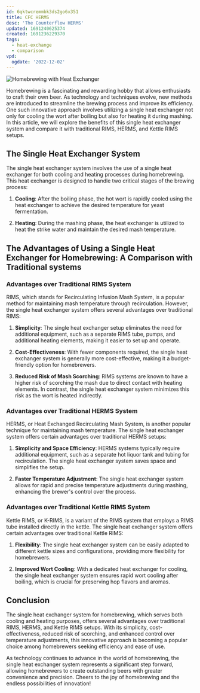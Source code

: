 ```yaml
---
id: 6qktwcremmbk3ds2go6x351
title: CFC HERMS
desc: 'The Counterflow HERMS'
updated: 1691240625374
created: 1691236229370
tags:
  - heat-exchange
  - comparison
vpd:
  ogdate: '2022-12-02'
---
```

![Homebrewing with Heat Exchanger](/assets/cfc-herms-mash-step.png)

Homebrewing is a fascinating and rewarding hobby that allows enthusiasts to craft their own beer. As technology and techniques evolve, new methods are introduced to streamline the brewing process and improve its efficiency. One such innovative approach involves utilizing a single heat exchanger not only for cooling the wort after boiling but also for heating it during mashing. In this article, we will explore the benefits of this single heat exchanger system and compare it with traditional RIMS, HERMS, and Kettle RIMS setups.

## The Single Heat Exchanger System

The single heat exchanger system involves the use of a single heat exchanger for both cooling and heating processes during homebrewing. This heat exchanger is designed to handle two critical stages of the brewing process:

1. **Cooling**: After the boiling phase, the hot wort is rapidly cooled using the heat exchanger to achieve the desired temperature for yeast fermentation.

2. **Heating**: During the mashing phase, the heat exchanger is utilized to heat the strike water and maintain the desired mash temperature.

## The Advantages of Using a Single Heat Exchanger for Homebrewing: A Comparison with Traditional systems

### Advantages over Traditional RIMS System

RIMS, which stands for Recirculating Infusion Mash System, is a popular method for maintaining mash temperature through recirculation. However, the single heat exchanger system offers several advantages over traditional RIMS:

1. **Simplicity**: The single heat exchanger setup eliminates the need for additional equipment, such as a separate RIMS tube, pumps, and additional heating elements, making it easier to set up and operate.

2. **Cost-Effectiveness**: With fewer components required, the single heat exchanger system is generally more cost-effective, making it a budget-friendly option for homebrewers.

3. **Reduced Risk of Mash Scorching**: RIMS systems are known to have a higher risk of scorching the mash due to direct contact with heating elements. In contrast, the single heat exchanger system minimizes this risk as the wort is heated indirectly.

### Advantages over Traditional HERMS System

HERMS, or Heat Exchanged Recirculating Mash System, is another popular technique for maintaining mash temperature. The single heat exchanger system offers certain advantages over traditional HERMS setups:

1. **Simplicity and Space Efficiency**: HERMS systems typically require additional equipment, such as a separate hot liquor tank and tubing for recirculation. The single heat exchanger system saves space and simplifies the setup.

2. **Faster Temperature Adjustment**: The single heat exchanger system allows for rapid and precise temperature adjustments during mashing, enhancing the brewer's control over the process.

### Advantages over Traditional Kettle RIMS System

Kettle RIMS, or K-RIMS, is a variant of the RIMS system that employs a RIMS tube installed directly in the kettle. The single heat exchanger system offers certain advantages over traditional Kettle RIMS:

1. **Flexibility**: The single heat exchanger system can be easily adapted to different kettle sizes and configurations, providing more flexibility for homebrewers.

2. **Improved Wort Cooling**: With a dedicated heat exchanger for cooling, the single heat exchanger system ensures rapid wort cooling after boiling, which is crucial for preserving hop flavors and aromas.

## Conclusion

The single heat exchanger system for homebrewing, which serves both cooling and heating purposes, offers several advantages over traditional RIMS, HERMS, and Kettle RIMS setups. With its simplicity, cost-effectiveness, reduced risk of scorching, and enhanced control over temperature adjustments, this innovative approach is becoming a popular choice among homebrewers seeking efficiency and ease of use.

As technology continues to advance in the world of homebrewing, the single heat exchanger system represents a significant step forward, allowing homebrewers to create outstanding beers with greater convenience and precision. Cheers to the joy of homebrewing and the endless possibilities of innovation!
